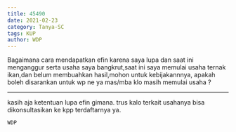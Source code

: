```yaml
---
title: 45490
date: 2021-02-23
category: Tanya-SC
tags: KUP
author: WDP
---
```


Bagaimana cara mendapatkan efin karena saya lupa dan saat ini menganggur serta usaha saya bangkrut,saat ini saya memulai usaha ternak ikan,dan belum membuahkan hasil,mohon untuk kebijakannnya, apakah boleh disarankan untuk wp ne ya mas/mba klo masih memulai usaha ?

---

kasih aja ketentuan lupa efin gimana. trus kalo terkait usahanya bisa dikonsultasikan ke kpp terdaftarnya ya.

`WDP`
